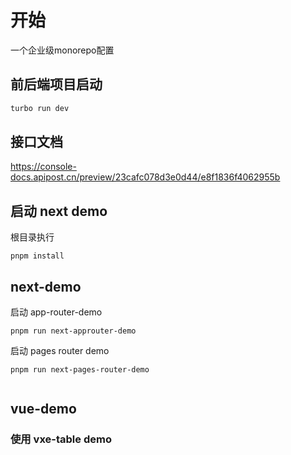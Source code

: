# 开始

一个企业级monorepo配置

## 前后端项目启动

```bash
turbo run dev
```

## 接口文档

https://console-docs.apipost.cn/preview/23cafc078d3e0d44/e8f1836f4062955b

## 启动 next demo

根目录执行

```shell
pnpm install
```

## next-demo

启动 app-router-demo

```
pnpm run next-approuter-demo

```

启动 pages router demo

``` shell
pnpm run next-pages-router-demo


```

## vue-demo

### 使用 vxe-table demo

